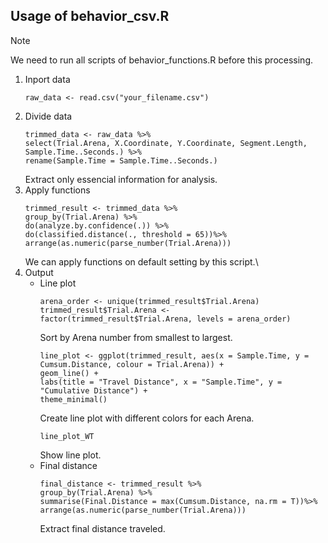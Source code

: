 ## Usage of behavior_csv.R

>[!NOTE]
>We need to run all scripts of behavior_functions.R before this processing.
1. Inport data
   ```
   raw_data <- read.csv("your_filename.csv")
   ```
2. Divide data
   ```
   trimmed_data <- raw_data %>%
   select(Trial.Arena, X.Coordinate, Y.Coordinate, Segment.Length, Sample.Time..Seconds.) %>%
   rename(Sample.Time = Sample.Time..Seconds.)
   ```
   Extract only essencial information for analysis.
3. Apply functions
   ```
   trimmed_result <- trimmed_data %>%
   group_by(Trial.Arena) %>%
   do(analyze.by.confidence(.)) %>%
   do(classified.distance(., threshold = 65))%>%
   arrange(as.numeric(parse_number(Trial.Arena)))
   ```
   We can apply functions on default setting by this script.\
4. Output
   - Line plot
     ```
     arena_order <- unique(trimmed_result$Trial.Arena)
     trimmed_result$Trial.Arena <- factor(trimmed_result$Trial.Arena, levels = arena_order)
     ```
     Sort by Arena number from smallest to largest.
     ```
     line_plot <- ggplot(trimmed_result, aes(x = Sample.Time, y = Cumsum.Distance, colour = Trial.Arena)) +
     geom_line() +
     labs(title = "Travel Distance", x = "Sample.Time", y = "Cumulative Distance") +
     theme_minimal()
     ```
     Create line plot with different colors for each Arena.
     ```
     line_plot_WT
     ```
     Show line plot.
   - Final distance
     ```
     final_distance <- trimmed_result %>%
     group_by(Trial.Arena) %>%
     summarise(Final.Distance = max(Cumsum.Distance, na.rm = T))%>%
     arrange(as.numeric(parse_number(Trial.Arena)))
     ```
     Extract final distance traveled.
